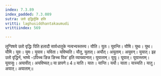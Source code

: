 ```yaml
---
index: 7.3.89
index_padded: 7.3.089
sutra: उतो वृद्धिर्लुकि हलि
vritti: laghusiddhantakaumudi
vrittiindex: 569

---
```

लुग्विषये उतो वृद्धिः पिति हलादौ सार्वधातुके नत्वभ्यस्तस्य। यौति। युतः। युवन्ति। यौषि। युथः। युथ। यौमि। युवः। युमः। युयाव। यविता। यविष्यति। यौतु, युतात्। अयौत्। अयुताम्। अयुवन्। युयात्। इह उतो वृद्धिर्न, भाष्ये -ऽपिच्च ङिन्न ङिच्च पिन्न’ इति व्याख्यानात्। युयाताम्। युयुः। यूयात्। यूयास्ताम्। यूयासुः। अयावीत्। अयविष्यत्॥ या प्रापणे॥ 4॥ याति। यातः। यान्ति। ययौ। याता। यास्यति। यातु। अयात्। अयाताम्॥